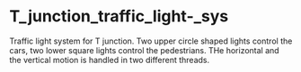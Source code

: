 # T_junction_traffic_light-_sys

Traffic light system for T junction.
Two upper circle shaped lights control the cars, two lower square lights control the pedestrians.
THe horizontal and the vertical motion is handled in two different threads.
